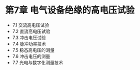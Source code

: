 # 第7章 电气设备绝缘的高电压试验

- 7.1 交流高电压试验
- 7.2 直流高电压试验
- 7.3 冲击电压试验
- 7.4 脉冲功率技术
- 7.5 稳态高电压的测量
- 7.6 冲击电压的测量
- 7.7 光电与数字化测量技术